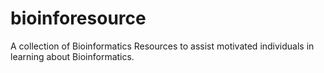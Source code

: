 # bioinforesource
A collection of Bioinformatics Resources to assist motivated individuals in learning about Bioinformatics.
